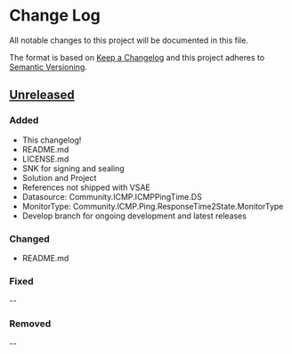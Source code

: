 # Change Log
All notable changes to this project will be documented in this file.

The format is based on [Keep a Changelog](http://keepachangelog.com/) 
and this project adheres to [Semantic Versioning](http://semver.org/).

## [Unreleased]
### Added
- This changelog!
- README.md
- LICENSE.md
- SNK for signing and sealing
- Solution and Project
- References not shipped with VSAE
- Datasource: Community.ICMP.ICMPPingTime.DS
- MonitorType: Community.ICMP.Ping.ResponseTime2State.MonitorType
- Develop branch for ongoing development and latest releases

### Changed
- README.md

### Fixed
--

### Removed
--


[Unreleased]: https://github.com/stegenfeldt/Community.ICMP.Monitoring/compare/1dd30f274138ce61ba47c4365ac1d8577216ae09...HEAD
